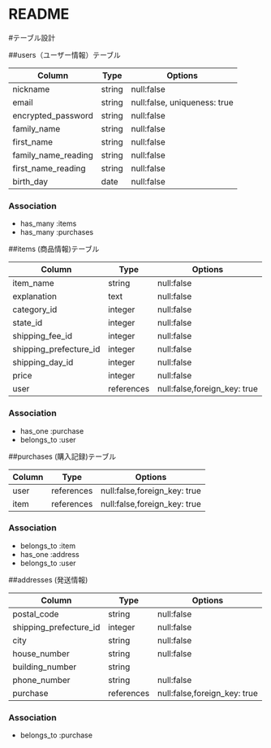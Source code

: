 # README

#テーブル設計

##users（ユーザー情報）テーブル

| Column              | Type    | Options                      |
|---------------------|---------|------------------------------|
| nickname            | string  | null:false                   |
| email               | string  | null:false, uniqueness: true |
| encrypted_password  | string  | null:false                   |
| family_name         | string  | null:false                   |
| first_name          | string  | null:false                   |
| family_name_reading | string  | null:false                   |
| first_name_reading  | string  | null:false                   |
| birth_day           | date    | null:false                   |

### Association

- has_many :items
- has_many :purchases

##items (商品情報)テーブル

| Column                 | Type       | Options                      |
|------------------------|------------|----------------------------- |
| item_name              | string     | null:false                   |
| explanation            | text       | null:false                   |
| category_id            | integer    | null:false                   |
| state_id               | integer    | null:false                   |
| shipping_fee_id        | integer    | null:false                   |
| shipping_prefecture_id | integer    | null:false                   |
| shipping_day_id        | integer    | null:false                   |
| price                  | integer    | null:false                   |
| user                   | references | null:false,foreign_key: true |

### Association

- has_one :purchase
- belongs_to :user

##purchases (購入記録)テーブル

| Column              | Type       | Options                      |
|---------------------|------------|----------------------------- |
| user                | references | null:false,foreign_key: true |
| item                | references | null:false,foreign_key: true |

### Association

- belongs_to :item
- has_one :address
- belongs_to :user

##addresses (発送情報)

| Column                 | Type       | Options                      |
|------------------------|------------|----------------------------- |
| postal_code            | string     | null:false                   |
| shipping_prefecture_id | integer    | null:false                   |
| city                   | string     | null:false                   |  
| house_number           | string     | null:false                   |
| building_number        | string     |                              |
| phone_number           | string     | null:false                   |
| purchase               | references | null:false,foreign_key: true |

### Association

- belongs_to :purchase
